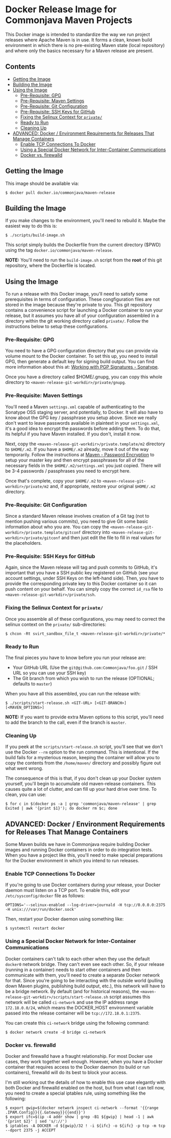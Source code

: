 # Docker Release Image for Commonjava Maven Projects

This Docker image is intended to standardize the way we run project releases where Apache Maven is in use. It forms a clean, known build environment in which there is no pre-existing Maven state (local repository) and where only the basics necessary for a Maven release are present.

## Contents

<!-- toc -->

- [Getting the Image](#getting-the-image)
- [Building the Image](#building-the-image)
- [Using the Image](#using-the-image)
  * [Pre-Requisite: GPG](#pre-requisite-gpg)
  * [Pre-Requisite: Maven Settings](#pre-requisite-maven-settings)
  * [Pre-Requisite: Git Configuration](#pre-requisite-git-configuration)
  * [Pre-Requisite: SSH Keys for GitHub](#pre-requisite-ssh-keys-for-github)
  * [Fixing the Selinux Context for `private/`](#fixing-the-selinux-context-for-private)
  * [Ready to Run](#ready-to-run)
  * [Cleaning Up](#cleaning-up)
- [ADVANCED: Docker / Environment Requirements for Releases That Manage Containers](#advanced-docker--environment-requirements-for-releases-that-manage-containers)
  * [Enable TCP Connections To Docker](#enable-tcp-connections-to-docker)
  * [Using a Special Docker Network for Inter-Container Communications](#using-a-special-docker-network-for-inter-container-communications)
  * [Docker vs. firewalld](#docker-vs-firewalld)

<!-- tocstop -->

## Getting the Image

This image should be available via:

```
$ docker pull docker.io/commonjava/maven-release
```

## Building the Image

If you make changes to the environment, you'll need to rebuild it. Maybe the easiest way to do this is:

```
$ ./scripts/build-image.sh
```

This script simply builds the Dockerfile from the current directory ($PWD) using the tag `docker.io/commonjava/maven-release`.

**NOTE:** You'll need to run the `build-image.sh` script from the **root** of this git repository, where the Dockerfile is located.

## Using the Image

To run a release with this Docker image, you'll need to satisfy some prerequisites in terms of configuration. These congfiguration files are not stored in the image because they're private to you. This git repository contains a convenience script for launching a Docker container to run your release, but it assumes you have all of your configuration assembled in a directory within the git working directory called `private/`. Follow the instructions below to setup these configurations.

### Pre-Requisite: GPG

You need to have a GPG configuration directory that you can provide via volume mount to the Docker container. To set this up, you need to install GPG, then generate a default key for signing build output. You can find more information about this at: [Working with PGP Signatures - Sonatype](http://central.sonatype.org/pages/working-with-pgp-signatures.html).

Once you have a directory called $HOME/.gnupg, you can copy this whole directory to `<maven-release-git-workdir>/private/gnupg`.


### Pre-Requisite: Maven Settings

You'll need a Maven `settings.xml` capable of authenticating to the Sonatype OSS staging server, and potentially, to Docker. It will also have to know about the GPG key / passphrase you setup above. Since we really don't want to leave passwords available in plaintext in your `settings.xml`, it's a good idea to encrypt the passwords before adding them. To do that, its helpful if you have Maven installed. If you don't, install it now.

Next, copy the `<maven-release-git-workdir>/private.template/m2` directory to `$HOME/.m2`. If you have a `$HOME/.m2` already, move it out of the way temporarily. Follow the instructions at [Maven - Password Encryption](https://maven.apache.org/guides/mini/guide-encryption.html) to setup your master key and then encrypt passphrases for all of the necessary fields in the `$HOME/.m2/settings.xml` you just copied. There will be 3-4 passwords / passphrases you need to encrypt here.

Once that's complete, copy your `$HOME/.m2` to `<maven-release-git-workdir>/private/m2` and, if appropriate, restore your original `$HOME/.m2` directory.

### Pre-Requisite: Git Configuration

Since a standard Maven release involves creation of a Git tag (not to mention pushing various commits), you need to give Git some basic information about who you are. You can copy the `<maven-release-git-workdir>/private.template/gitconf` directory into `<maven-release-git-workdir>/private/gitconf` and then just edit the file to fill in real values for the placeholders.

### Pre-Requisite: SSH Keys for GitHub

Again, since the Maven release will tag and push commits to GitHub, it's important that you have a SSH public key registered on GitHub (see your account settings, under SSH Keys on the left-hand side). Then, you have to provide the corresponding private key to this Docker container so it can push content on your behalf. You can simply copy the correct `id_rsa` file to `<maven-release-git-workdir>/private/ssh`.

### Fixing the Selinux Context for `private/`

Once you assemble all of these configurations, you may need to correct the selinux context on the `private/` sub-directories:

```
$ chcon -Rt svirt_sandbox_file_t <maven-release-git-workdir>/private/*
```

### Ready to Run

The final pieces you have to know before you run your release are:

* Your GitHub URL (Use the `git@github.com:Commonjava/foo.git` / SSH URL so you can use your SSH key)
* The Git branch from which you wish to run the release (OPTIONAL; defaults to `master`)

When you have all this assembled, you can run the release with:

```
$ ./scripts/start-release.sh <GIT-URL> [<GIT-BRANCH>] [<MAVEN_OPTIONS>]
```

**NOTE:** If you want to provide extra Maven options to this script, you'll need to add the branch to the call, even if the branch is `master`.

### Cleaning Up

If you peek at the `scripts/start-release.sh` script, you'll see that we don't use the Docker `--rm` option to the run command. This is intentional. If the build fails for a mysterious reason, keeping the container will allow you to copy the contents from the `/home/maven/` directory and possibly figure out what went wrong.

The consequence of this is that, if you don't clean up your Docker system yourself, you'll begin to accumulate old maven-release containers. This causes quite a lot of clutter, and can fill up your hard drive over time. To clean, you can use:

```
$ for c in $(docker ps -a | grep 'commonjava/maven-release' | grep Exited | awk '{print $1}'); do docker rm $c; done
```

## ADVANCED: Docker / Environment Requirements for Releases That Manage Containers

Some Maven builds we have in Commonjava require building Docker images and running Docker containers in order to do integration tests. When you have a project like this, you'll need to make special preparations for the Docker environment in which you intend to run releases.

### Enable TCP Connections To Docker

If you're going to use Docker containers during your release, your Docker daemon must listen on a TCP port. To enable this, edit your `/etc/sysconfig/docker` file as follows:

```
OPTIONS='--selinux-enabled --log-driver=journald -H tcp://0.0.0.0:2375 -H unix:///var/run/docker.sock'
```

Then, restart your Docker daemon using something like:

```
$ systemctl restart docker
```

### Using a Special Docker Network for Inter-Container Communications

Docker containers can't talk to each other when they use the default `docker0` network bridge. They can't even see each other. So, if your release (running in a container) needs to start other containers and then communicate with them, you'll need to create a separate Docker network for that. Since you're going to be interacting with the outside world (pulling down Maven plugins, publishing build output, etc.), this network will have to be a bridge network. By default (and for historical reasons), the `<maven-release-git-workdir>/scripts/start-release.sh` script assumes this network will be called `ci-network` and use the IP address range `172.18.0.0/24`, which means the DOCKER_HOST	environment variable passed into the release container will be `tcp://172.18.0.1:2375`.

You can create this `ci-network` bridge using the following command:

```
$ docker network create -d bridge ci-network
```

### Docker vs. firewalld

Docker and firewalld have a fraught relationship. For most Docker use cases, they work together well enough. However, when you have a Docker container that requires access to the Docker daemon (to build or run containers), firewalld will do its best to block your access.

I'm still working out the details of how to enable this use case elegantly with both Docker and firewalld enabled on the host, but from what I can tell now, you need to create a special iptables rule, using something like the following:

```
$ export gwip=$(docker network inspect ci-network --format '{{range .IPAM.Config}}{{.Gateway}}{{end}}')
$ export ifc=$(ip -4 addr show | grep -B1 ${gwip} | head -1 | awk '{print $2}' | sed 's/://')
$ iptables -A DOCKER -d ${gwip}/32 ! -i ${ifc} -o ${ifc} -p tcp -m tcp --dport 2375 -j ACCEPT
```

